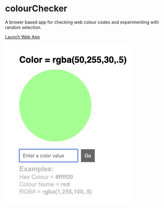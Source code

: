 # colourChecker
A brower based app for checking web colour codes and experimenting with random selection.

[Launch Web App](http://colourchecker.surge.sh/)

![Colour Checker Preview](https://github.com/easycss/colourChecker/raw/master/colour-checker.jpg)
